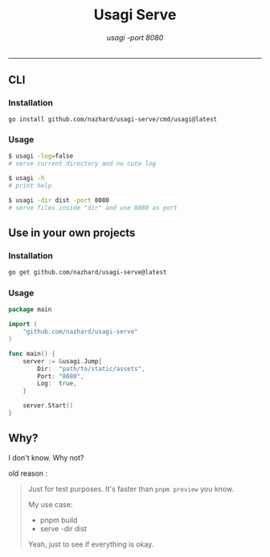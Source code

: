 <span align=center>

# Usagi Serve
    
###### usagi -port 8080

</span>

---

## CLI

### Installation

```
go install github.com/nazhard/usagi-serve/cmd/usagi@latest
```

### Usage

```sh
$ usagi -log=false
# serve current directory and no cute log

$ usagi -h
# print help

$ usagi -dir dist -port 8080
# serve files inside "dir" and use 8080 as port
```

## Use in your own projects

### Installation

```sh
go get github.com/nazhard/usagi-serve@latest
```

### Usage

```go
package main

import (
    "github.com/nazhard/usagi-serve"
)

func main() {
    server := &usagi.Jump{
        Dir:  "path/to/static/assets",
        Port: "8080",
        Log:  true,
    }

    server.Start()
}
```

## Why?

I don't know. Why not?

old reason :
> Just for test purposes.
> It's faster than `pnpm preview` you know.
> 
> My use case:
> - pnpm build
> - serve -dir dist
>
> Yeah, just to see if everything is okay.
